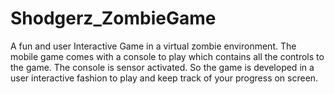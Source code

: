 # Shodgerz_ZombieGame
A fun and user Interactive Game in a virtual zombie environment. The mobile game comes with a console to play which contains all the controls to the game. The console is sensor activated. So the game is developed in a user interactive fashion to play and keep track of your progress on screen.

